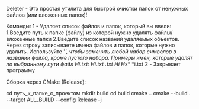 Deleter - Это простая утилита для быстрой очистки папок от ненужных файлов (или вложенных папок)!

Команды:
1 - Удаляет список файлов и папок, который вы ввели:
    1.Введите путь к папке (файлу) из которой нужно удалять файлы/ вложенные папки
    2.Введите список названий удаляемых объектов.
    Через строку записываете имена файлов и папок, которые нужно удалить.
    Используйте '*', чтобы заменить любой набор символов в названии файла, кроме пустого набора.
        Примеры имен, которые удалят по выбранному пути файл Hi.txt:
          Hi.txt
          *.txt
          Hi*
          H*x*
          *i.txt
2 - Закрывает программу

Сборка через СMake (Release):

cd путь_к_папке_с_проектом
mkdir build
cd build
cmake ..
cmake --build . --target ALL_BUILD --config Release -j
